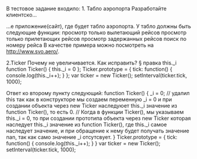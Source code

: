 В тестовое задание входило: 1. Табло аэропорта Разработайте клиентско…

…е приложение(сайт), где будет табло аэропорта. У табло должны быть следующие функции: просмотр только вылетающий рейсов просмотр только прилетающих рейсов просмотр задержанных рейсов поиск по номеру рейса В качестве примера можно посмотреть на http://www.svo.aero/.

2.Ticker
Почему не увеличивается. Как исправить?
§ правка
this._i
function Ticker() {
this._i = 0
};
Ticker.prototype = {
tick: function() {
console.log(this._i++);
}
};
var ticker = new Ticker();
setInterval(ticker.tick, 1000);

Ответ ко второму пункту следующий:
function Ticker() {
_i = 0; // удалил this так как в конструкторе мы создаем переменную _i = 
0 и при создании объекта через new Ticker наследуюет this._i  значение 
из  function Ticker(), то есть 0.
// Когда  в функции Ticker(), мы указываем  this._i = 0, то при создании 
прототипа  объекта через new Ticker  которая наследует this._i  значение 
из function Ticker(), где this._i  самое наследует значение, и при 
обращение к нему будет получать значение nan, так как само значение _i 
отсутсвует.
}
Ticker.prototype = {
tick: function() {
console.log(this._i++);
}
}
var ticker = new Ticker();
setInterval(ticker.tick, 1000);

